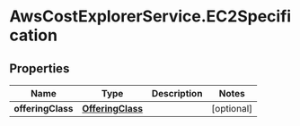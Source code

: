 # AwsCostExplorerService.EC2Specification

## Properties

Name | Type | Description | Notes
------------ | ------------- | ------------- | -------------
**offeringClass** | [**OfferingClass**](OfferingClass.md) |  | [optional] 


